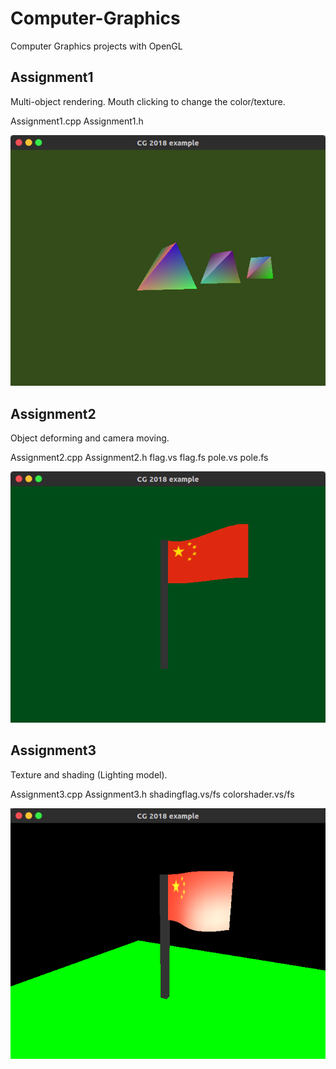 # Computer-Graphics
Computer Graphics projects with OpenGL

## Assignment1
Multi-object rendering. Mouth clicking to change the color/texture.

Assignment1.cpp
Assignment1.h

![](https://github.com/troyzhaoyue/Computer-Graphics/blob/master/cg1.png)
## Assignment2
Object deforming and camera moving.

Assignment2.cpp
Assignment2.h
flag.vs
flag.fs
pole.vs
pole.fs

![](https://github.com/troyzhaoyue/Computer-Graphics/blob/master/cg2.png)
## Assignment3
Texture and shading (Lighting model).

Assignment3.cpp
Assignment3.h
shadingflag.vs/fs
colorshader.vs/fs

![](https://github.com/troyzhaoyue/Computer-Graphics/blob/master/cg3.png)